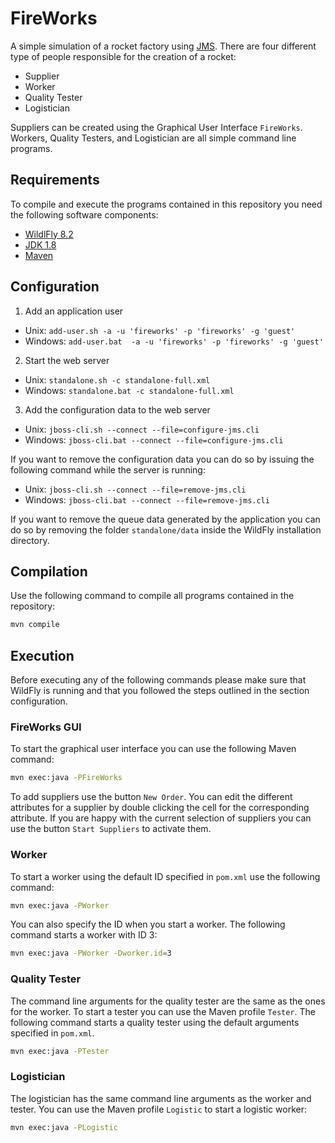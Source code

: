 # FireWorks

A simple simulation of a rocket factory using [JMS](https://jms-spec.java.net). There are four different type of people responsible for the creation of a rocket:

- Supplier
- Worker
- Quality Tester
- Logistician

Suppliers can be created using the Graphical User Interface `FireWorks`. Workers, Quality Testers, and Logistician are all simple command line programs.

## Requirements

To compile and execute the programs contained in this repository you need the following software components:

- [WildlFly 8.2](http://www.wildfly.org)
- [JDK 1.8](http://www.oracle.com/technetwork/java/javase/downloads/index.html)
- [Maven](http://maven.apache.org)

## Configuration

1. Add an application user

- Unix: `add-user.sh -a -u 'fireworks' -p 'fireworks' -g 'guest'`
- Windows: `add-user.bat  -a -u 'fireworks' -p 'fireworks' -g 'guest'`

2. Start the web server

- Unix: `standalone.sh -c standalone-full.xml`
- Windows: `standalone.bat -c standalone-full.xml`

3. Add the configuration data to the web server

- Unix: `jboss-cli.sh --connect --file=configure-jms.cli`
- Windows: `jboss-cli.bat --connect --file=configure-jms.cli`

If you want to remove the configuration data you can do so by issuing the following command while the server is running:

- Unix: `jboss-cli.sh --connect --file=remove-jms.cli`
- Windows: `jboss-cli.bat --connect --file=remove-jms.cli`

If you want to remove the queue data generated by the application you can do so by removing the folder `standalone/data` inside the WildFly installation directory.

## Compilation

Use the following command to compile all programs contained in the repository:

```bash
mvn compile
```

## Execution

Before executing any of the following commands please make sure that WildFly is running and that you followed the steps outlined in the section configuration.

### FireWorks GUI

To start the graphical user interface you can use the following Maven command:

```bash
mvn exec:java -PFireWorks
```

To add suppliers use the button `New Order`. You can edit the different attributes for a supplier by double clicking the cell for the corresponding attribute. If you are happy with the current selection of suppliers you can use the button `Start Suppliers` to activate them.


###  Worker

To start a worker using the default ID specified in `pom.xml` use the following command:

```bash
mvn exec:java -PWorker
```

You can also specify the ID when you start a worker. The following command starts a worker with ID 3:

```bash
mvn exec:java -PWorker -Dworker.id=3
```

###  Quality Tester

The command line arguments for the quality tester are the same as the ones for the worker. To start a tester you can use the Maven profile `Tester`. The following command starts a quality tester using the default arguments specified in `pom.xml`.

```bash
mvn exec:java -PTester
```

###  Logistician

The logistician has the same command line arguments as the worker and tester. You can use the Maven profile `Logistic` to start a logistic worker:

```bash
mvn exec:java -PLogistic
```
